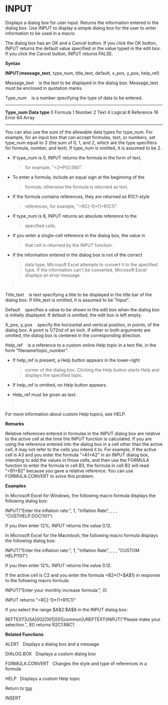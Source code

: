 INPUT
=====

Displays a dialog box for user input. Returns the information entered in
the dialog box. Use INPUT to display a simple dialog box for the user to
enter information to be used in a macro.

The dialog box has an OK and a Cancel button. If you click the OK
button, INPUT returns the default value specified or the value typed in
the edit box. If you click the Cancel button, INPUT returns FALSE.

**Syntax**

**INPUT**(**message\_text**, type\_num, title\_text, default, x\_pos,
y\_pos, help\_ref)

Message\_text    is the text to be displayed in the dialog box.
Message\_text must be enclosed in quotation marks.

Type\_num    is a number specifying the type of data to be entered.

  --------------- ---------------
  **Type\_num**   **Data type**
  0               Formula
  1               Number
  2               Text
  4               Logical
  8               Reference
  16              Error
  64              Array
  --------------- ---------------

You can also use the sum of the allowable data types for type\_num. For
example, for an input box that can accept formulas, text, or numbers,
set type\_num equal to 3 (the sum of 0, 1, and 2, which are the type
specifiers for formula, number, and text). If type\_num is omitted, it
is assumed to be 2.

-   If type\_num is 0, INPUT returns the formula in the form of text,
    > for example, \"=2\*PI()/360\".

-   To enter a formula, include an equal sign at the beginning of the
    > formula; otherwise the formula is returned as text.

-   If the formula contains references, they are returned as R1C1-style
    > references, for example, \"=RC\[-1\]\*(1+R1C1)\".

-   If type\_num is 8, INPUT returns an absolute reference to the
    > specified cells.

-   If you enter a single-cell reference in the dialog box, the value in
    > that cell is returned by the INPUT function.

-   If the information entered in the dialog box is not of the correct
    > data type, Microsoft Excel attempts to convert it to the specified
    > type. If the information can\'t be converted, Microsoft Excel
    > displays an error message.

>  

Title\_text    is text specifying a title to be displayed in the title
bar of the dialog box. If title\_text is omitted, it is assumed to be
\"Input\".

Default    specifies a value to be shown in the edit box when the dialog
box is initially displayed. If default is omitted, the edit box is left
empty.

X\_pos, y\_pos    specify the horizontal and vertical position, in
points, of the dialog box. A point is 1/72nd of an inch. If either or
both arguments are omitted, the dialog box is centered in the
corresponding direction.

Help\_ref    is a reference to a custom online Help topic in a text
file, in the form \"filename!topic\_number\".

-   If help\_ref is present, a Help button appears in the lower-right
    > corner of the dialog box. Clicking the Help button starts Help and
    > displays the specified topic.

-   If help\_ref is omitted, no Help button appears.

-   Help\_ref must be given as text.

>  

For more information about custom Help topics, see HELP.

**Remarks**

Relative references entered in formulas in the INPUT dialog box are
relative to the active cell at the time the INPUT function is
calculated. If you are using the reference entered into the dialog box
in a cell other than the active cell, it may not refer to the cells you
intend it to. For example, if the active cell is A3 and you enter the
formula \"=A1+A2\" in an INPUT dialog box, intending to add the values
in those cells, and then use the FORMULA function to enter the formula
in cell B3, the formula in cell B3 will read \"=B1+B2\" because you gave
a relative reference. You can use FORMULA.CONVERT to solve this problem.

**Examples**

In Microsoft Excel for Windows, the following macro formula displays the
following dialog box:

INPUT(\"Enter the inflation rate:\", 1, \"Inflation Rate\", , , ,
\"CUSTHELP.DOC!101\")

If you then enter 12%, INPUT returns the value 0.12.

In Microsoft Excel for the Macintosh, the following macro formula
displays the following dialog box:

INPUT(\"Enter the inflation rate:\", 1, \"Inflation Rate\", , , ,
\"CUSTOM HELP!101\")

If you then enter 12%, INPUT returns the value 0.12.

If the active cell is C2 and you enter the formula =B2\*(1+\$A\$1) in
response to the following macro formula:

INPUT(\"Enter your monthly increase formula:\", 0)

INPUT returns \"=RC\[-1\]\*(1+R1C1)\"

If you select the range \$A\$2:\$A\$8 in the INPUT dialog box:

REFTEXT\|USA\|002\|001\|001\|common\|UREFTEXT(INPUT(\"Please make your
selection.\", 8)) returns R2C1:R8C1

**Related Functions**

ALERT   Displays a dialog box and a message

DIALOG.BOX   Displays a custom dialog box

FORMULA.CONVERT   Changes the style and type of references in a formula

HELP   Displays a custom Help topic

Return to [top](#H)

INSERT

